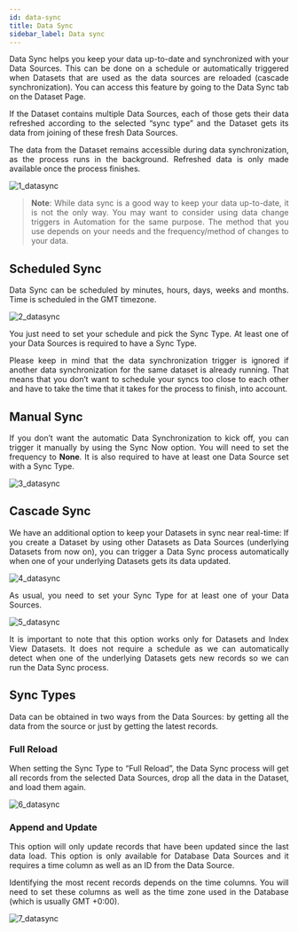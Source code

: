 ```yaml
---
id: data-sync
title: Data Sync
sidebar_label: Data sync
---
```


<div style="text-align: justify">

Data Sync helps you keep your data up-to-date and synchronized with your Data Sources. This can be done on a schedule or automatically triggered when Datasets that are used as the data sources are reloaded (cascade synchronization). You can access this feature by going to the Data Sync tab on the Dataset Page.

If the Dataset contains multiple Data Sources, each of those gets their data refreshed according to the selected “sync type” and the Dataset gets its data from joining of these fresh Data Sources.

The data from the Dataset remains accessible during data synchronization, as the process runs in the background. Refreshed data is only made available once the process finishes. 


![1_datasync](https://s3.amazonaws.com/cdn.qrvey.com/documentation_assets/ui-docs/datasets/Data+Sync/1_data_sync.png#thumbnail)



> **Note**: While data sync is a good way to keep your data up-to-date, it is not the only way. You may want to consider using data change triggers in Automation for the same purpose. The method that you use depends on your needs and the frequency/method of changes to your data. 


## Scheduled Sync
Data Sync can be scheduled by minutes, hours, days, weeks and months. Time is scheduled in the GMT timezone.

![2_datasync](https://s3.amazonaws.com/cdn.qrvey.com/documentation_assets/ui-docs/datasets/Data+Sync/2_data_sync.png#thumbnail)


You just need to set your schedule and pick the Sync Type. At least one of your Data Sources is required to have a Sync Type.

Please keep in mind that the data synchronization trigger is ignored if another data synchronization for the same dataset is already running. That means that you don’t want to schedule your syncs too close to each other and have to take the time that it takes for the process to finish, into account. 

## Manual Sync
If you don’t want the automatic Data Synchronization to kick off, you can trigger it manually by using the Sync Now option. You will need to set the frequency to **None**. It is also required to have at least one Data Source set with a Sync Type.

![3_datasync](https://s3.amazonaws.com/cdn.qrvey.com/documentation_assets/ui-docs/datasets/Data+Sync/3_data_sync.png#thumbnail)

## Cascade Sync
We have an additional option to keep your Datasets in sync near real-time: If you create a Dataset by using other Datasets as Data Sources (underlying Datasets from now on), you can trigger a Data Sync process automatically when one of your underlying Datasets gets its data updated.

![4_datasync](https://s3.amazonaws.com/cdn.qrvey.com/documentation_assets/ui-docs/datasets/Data+Sync/4_data_sync.png#thumbnail)

As usual, you need to set your Sync Type for at least one of your Data Sources.

![5_datasync](https://s3.amazonaws.com/cdn.qrvey.com/documentation_assets/ui-docs/datasets/Data+Sync/5_data_sync.png#thumbnail)

It is important to note that this option works only for Datasets and Index View Datasets. It does not require a schedule as we can automatically detect when one of the underlying Datasets gets new records so we can run the Data Sync process.

## Sync Types

Data can be obtained in two ways from the Data Sources: by getting all the data from the source or just by getting the latest records.

### Full Reload
When setting the Sync Type to “Full Reload”, the Data Sync process will get all records from the selected Data Sources, drop all the data in the Dataset, and load them again.

![6_datasync](https://s3.amazonaws.com/cdn.qrvey.com/documentation_assets/ui-docs/datasets/Data+Sync/6_data_sync.png#thumbnail)

### Append and Update
This option will only update records that have been updated since the last data load. This option is only available for Database Data Sources and it requires a time column as well as an ID from the Data Source.

Identifying the most recent records depends on the time columns. You will need to set these columns as well as the time zone used in the Database (which is usually GMT +0:00).

![7_datasync](https://s3.amazonaws.com/cdn.qrvey.com/documentation_assets/ui-docs/datasets/Data+Sync/7_data_sync.png#thumbnail)
